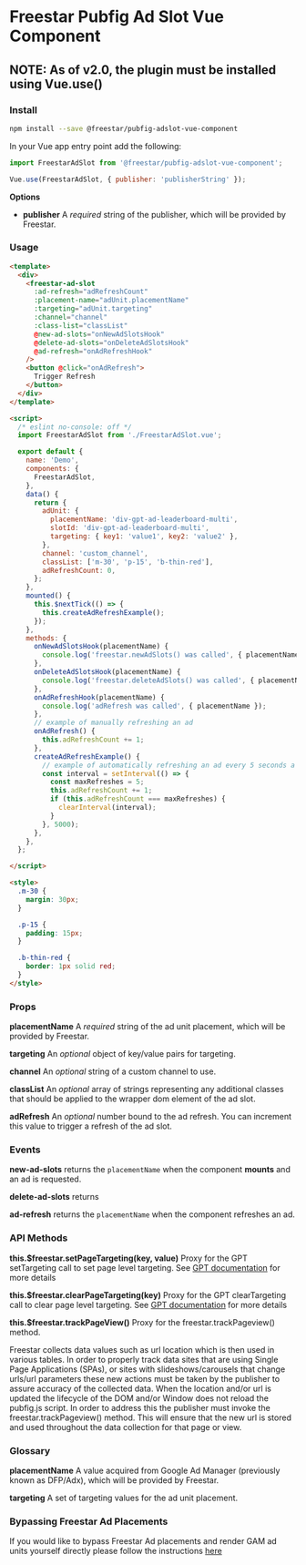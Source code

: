 # Freestar Pubfig Ad Slot Vue Component

## NOTE: As of v2.0, the plugin must be installed using Vue.use()

### Install

```sh
npm install --save @freestar/pubfig-adslot-vue-component
```

In your Vue app entry point add the following:
```js
import FreestarAdSlot from '@freestar/pubfig-adslot-vue-component';

Vue.use(FreestarAdSlot, { publisher: 'publisherString' });
```

**Options**
- **publisher** A *required* string of the publisher, which will be provided by Freestar.

### Usage

```html
<template>
  <div>
    <freestar-ad-slot
      :ad-refresh="adRefreshCount"
      :placement-name="adUnit.placementName"
      :targeting="adUnit.targeting"
      :channel="channel"
      :class-list="classList"
      @new-ad-slots="onNewAdSlotsHook"
      @delete-ad-slots="onDeleteAdSlotsHook"
      @ad-refresh="onAdRefreshHook"
    />
    <button @click="onAdRefresh">
      Trigger Refresh
    </button>
  </div>
</template>

<script>
  /* eslint no-console: off */
  import FreestarAdSlot from './FreestarAdSlot.vue';

  export default {
    name: 'Demo',
    components: {
      FreestarAdSlot,
    },
    data() {
      return {
        adUnit: {
          placementName: 'div-gpt-ad-leaderboard-multi',
          slotId: 'div-gpt-ad-leaderboard-multi',
          targeting: { key1: 'value1', key2: 'value2' },
        },
        channel: 'custom_channel',
        classList: ['m-30', 'p-15', 'b-thin-red'],
        adRefreshCount: 0,
      };
    },
    mounted() {
      this.$nextTick(() => {
        this.createAdRefreshExample();
      });
    },
    methods: {
      onNewAdSlotsHook(placementName) {
        console.log('freestar.newAdSlots() was called', { placementName });
      },
      onDeleteAdSlotsHook(placementName) {
        console.log('freestar.deleteAdSlots() was called', { placementName });
      },
      onAdRefreshHook(placementName) {
        console.log('adRefresh was called', { placementName });
      },
      // example of manually refreshing an ad
      onAdRefresh() {
        this.adRefreshCount += 1;
      },
      createAdRefreshExample() {
        // example of automatically refreshing an ad every 5 seconds a total of 5 times
        const interval = setInterval(() => {
          const maxRefreshes = 5;
          this.adRefreshCount += 1;
          if (this.adRefreshCount === maxRefreshes) {
            clearInterval(interval);
          }
        }, 5000);
      },
    },
  };

</script>

<style>
  .m-30 {
    margin: 30px;
  }

  .p-15 {
    padding: 15px;
  }

  .b-thin-red {
    border: 1px solid red;
  }
</style>

```

### Props

**placementName**
A *required* string of the ad unit placement, which will be provided by Freestar.

**targeting**
An *optional* object of key/value pairs for targeting.

**channel**
An *optional* string of a custom channel to use.

**classList**
An *optional* array of strings representing any additional classes that should be applied to the wrapper dom element of the ad slot.

**adRefresh**
An *optional* number bound to the ad refresh. You can increment this value to trigger a refresh of the ad slot.

### Events

**new-ad-slots**
returns the `placementName` when the component **mounts** and an ad is requested.

**delete-ad-slots**
returns 

**ad-refresh**
returns the `placementName` when the component refreshes an ad.

### API Methods

**this.$freestar.setPageTargeting(key, value)**
Proxy for the GPT setTargeting call to set page level targeting. See [GPT documentation](https://developers.google.com/doubleclick-gpt/reference#googletag.PubAdsService_setTargeting) for more details

**this.$freestar.clearPageTargeting(key)**
Proxy for the GPT clearTargeting call to clear page level targeting. See [GPT documentation](https://developers.google.com/doubleclick-gpt/reference#googletag.PubAdsService_clearTargeting) for more details

**this.$freestar.trackPageView()**
Proxy for the freestar.trackPageview() method.

Freestar collects data values such as url location which is then used in various tables. In order to properly track data sites that are using Single Page Applications (SPAs), or sites with slideshows/carousels that change urls/url parameters these new actions must be taken by the publisher to assure accuracy of the collected data. When the location and/or url is updated the lifecycle of the DOM and/or Window does not reload the pubfig.js script. In order to address this the publisher must invoke the freestar.trackPageview() method. This will ensure that the new url is stored and used throughout the data collection for that page or view.

### Glossary

**placementName**
A value acquired from Google Ad Manager (previously known as DFP/Adx), which will be provided by Freestar.

**targeting**
A set of targeting values for the ad unit placement.

### Bypassing Freestar Ad Placements
If you would like to bypass Freestar Ad placements and render GAM ad units yourself directly please follow the instructions [here](README-BYPASS.md)
